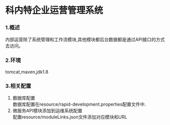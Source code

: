 科内特企业运营管理系统
=====
### 1.概述
内部运营除了系统管理和工作流模块,其他模块都后台数据都是通过API接口的方式去访问。

### 2.环境
tomcat,maven,jdk1.8

### 3.相关配置
1. 数据库配置  
数据库配置在resource/rapid-development.properties配置文件中.  
2. 微服务API模块添加到运维系统配置  
配置resource/moduleLinks.json文件添加对应模块和URL


